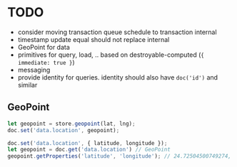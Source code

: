 # TODO

* consider moving transaction queue schedule to transaction internal
* timestamp update equal should not replace internal
* GeoPoint for data
* primitives for query, load, .. based on destroyable-computed (`{ immediate: true }`)
* messaging
* provide identity for queries. identity should also have `doc('id')` and similar

## GeoPoint

``` javascript
let geopoint = store.geopoint(lat, lng);
doc.set('data.location', geopoint);
```

``` javascript
doc.set('data.location', { latitude, longitude });
let geopoint = doc.get('data.location') // GeoPoint
geopoint.getProperties('latitude', 'longitude'); // 24.72504500749274, 58.74554729994484
```
